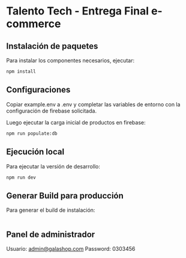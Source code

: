# Talento Tech - Entrega Final e-commerce

## Instalación de paquetes
Para instalar los componentes necesarios, ejecutar:  
```
npm install
```

## Configuraciones
Copiar example.env a .env y completar las variables de entorno con la configuración de firebase solicitada.  

Luego ejecutar la carga inicial de productos en firebase:  
```
npm run populate:db
```

## Ejecución local
Para ejecutar la versión de desarrollo:  
```
npm run dev
```

## Generar Build para producción
Para generar el build de instalación:  
```

```

## Panel de administrador
Usuario: admin@galashop.com
Password: 0303456
